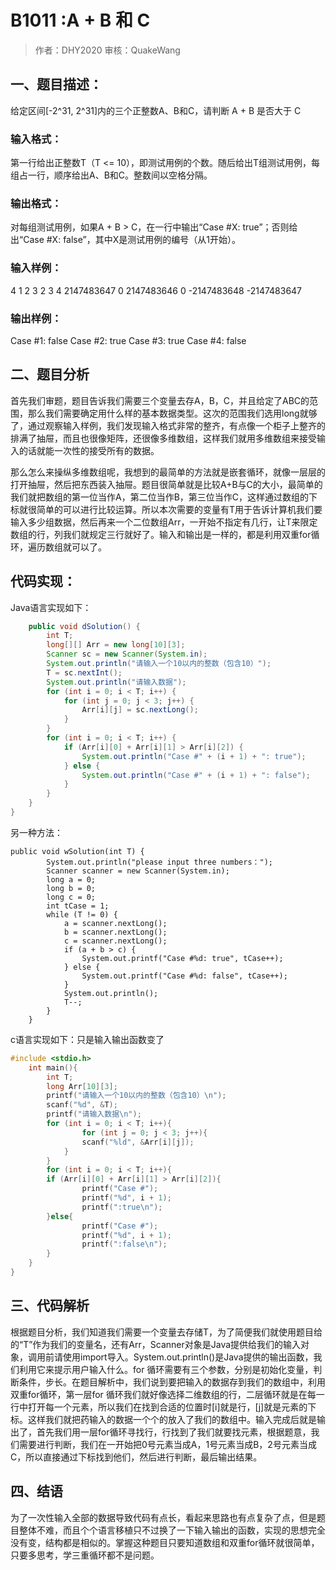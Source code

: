 # B1011 :A + B 和 C

> 作者：DHY2020
> 审核：QuakeWang

## 一、题目描述：

给定区间[-2^31, 2^31]内的三个正整数A、B和C，请判断 A + B 是否大于 C

### 输入格式：
第一行给出正整数T（T <= 10），即测试用例的个数。随后给出T组测试用例，每组占一行，顺序给出A、B和C。整数间以空格分隔。

### 输出格式：
对每组测试用例，如果A + B > C，在一行中输出“Case #X: true”；否则给出“Case #X: false”，其中X是测试用例的编号（从1开始）。

### 输入样例：
4
1 2 3
2 3 4
2147483647 0 2147483646
0 -2147483648 -2147483647
### 输出样例：
Case #1: false
Case #2: true
Case #3: true
Case #4: false

## 二、题目分析

首先我们审题，题目告诉我们需要三个变量去存A，B，C，并且给定了ABC的范围，那么我们需要确定用什么样的基本数据类型。这次的范围我们选用long就够了，通过观察输入样例，我们发现输入格式非常的整齐，有点像一个柜子上整齐的排满了抽屉，而且也很像矩阵，还很像多维数组，这样我们就用多维数组来接受输入的话就能一次性的接受所有的数据。

那么怎么来操纵多维数组呢，我想到的最简单的方法就是嵌套循环，就像一层层的打开抽屉，然后把东西装入抽屉。题目很简单就是比较A+B与C的大小，最简单的我们就把数组的第一位当作A，第二位当作B，第三位当作C，这样通过数组的下标就很简单的可以进行比较运算。所以本次需要的变量有T用于告诉计算机我们要输入多少组数据，然后再来一个二位数组Arr，一开始不指定有几行，让T来限定数组的行，列我们就规定三行就好了。输入和输出是一样的，都是利用双重for循环，遍历数组就可以了。

## 代码实现：

Java语言实现如下：

```java
    public void dSolution() {
        int T;
        long[][] Arr = new long[10][3];
        Scanner sc = new Scanner(System.in);
        System.out.println("请输入一个10以内的整数（包含10）");
        T = sc.nextInt();
        System.out.println("请输入数据");
        for (int i = 0; i < T; i++) {
            for (int j = 0; j < 3; j++) {
                Arr[i][j] = sc.nextLong();
            }
        }
        for (int i = 0; i < T; i++) {
            if (Arr[i][0] + Arr[i][1] > Arr[i][2]) {
                System.out.println("Case #" + (i + 1) + ": true");
            } else {
                System.out.println("Case #" + (i + 1) + ": false");
            }
        }
    }
}
```
另一种方法：
```
public void wSolution(int T) {
        System.out.println("please input three numbers：");
        Scanner scanner = new Scanner(System.in);
        long a = 0;
        long b = 0;
        long c = 0;
        int tCase = 1;
        while (T != 0) {
            a = scanner.nextLong();
            b = scanner.nextLong();
            c = scanner.nextLong();
            if (a + b > c) {
                System.out.printf("Case #%d: true", tCase++);
            } else {
                System.out.printf("Case #%d: false", tCase++);
            }
            System.out.println();
            T--;
        }
    }
 ```
c语言实现如下：只是输入输出函数变了

```c
#include <stdio.h>
  	int main(){
        int T;
        long Arr[10][3];
        printf("请输入一个10以内的整数（包含10）\n");
        scanf("%d", &T);
        printf("请输入数据\n");
        for (int i = 0; i < T; i++){
        		for (int j = 0; j < 3; j++){
        		scanf("%ld", &Arr[i][j]);
    	  	}
        }
        for (int i = 0; i < T; i++){
        if (Arr[i][0] + Arr[i][1] > Arr[i][2]){
        		printf("Case #");
        		printf("%d", i + 1);
        		printf(":true\n");
        }else{
        		printf("Case #");
        		printf("%d", i + 1);
        		printf(":false\n");
        }
    }
}
```
## 三、代码解析

根据题目分析，我们知道我们需要一个变量去存储T，为了简便我们就使用题目给的“T”作为我们的变量名，还有Arr，Scanner对象是Java提供给我们的输入对象，调用前请使用import导入。System.out.println()是Java提供的输出函数，我们利用它来提示用户输入什么。for 循环需要有三个参数，分别是初始化变量，判断条件，步长。在题目解析中，我们说到要把输入的数据存到我们的数组中，利用双重for循环，第一层for 循环我们就好像选择二维数组的行，二层循环就是在每一行中打开每一个元素，所以我们在找到合适的位置时[i]就是行，[j]就是元素的下标。这样我们就把药输入的数据一个个的放入了我们的数组中。输入完成后就是输出了，首先我们用一层for循环寻找行，行找到了我们就要找元素，根据题意，我们需要进行判断，我们在一开始把0号元素当成A，1号元素当成B，2号元素当成C，所以直接通过下标找到他们，然后进行判断，最后输出结果。

## 四、结语

为了一次性输入全部的数据导致代码有点长，看起来思路也有点复杂了点，但是题目整体不难，而且个个语言移植只不过换了一下输入输出的函数，实现的思想完全没有变，结构都是相似的。掌握这种题目只要知道数组和双重for循环就很简单，只要多思考，学三重循环都不是问题。

